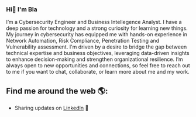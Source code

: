 ### Hi👋 I'm Bla

I’m a Cybersecurity Engineer and Business Intellegence Analyst. I have a deep passion for technology and a strong curiosity for learning new things. My journey in cybersecurity has equipped me with hands-on experience in Network Automation, Risk Compliance, Penetration Testing and Vulnerability assessment. I'm driven by a desire to bridge the gap between technical expertise and business objectives, leveraging data-driven insights to enhance decision-making and strengthen organizational resilience.
I’m always open to new opportunities and connections, so feel free to reach out to me if you want to chat, collaborate, or learn more about me and my work.

## Find me around the web 🌎:
- Sharing updates on <a href="https://www.linkedin.com/in/blatere-ngapna/">LinkedIn</a> 💼


